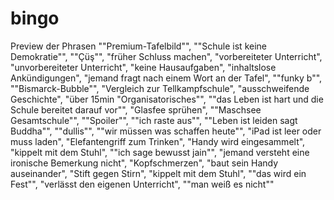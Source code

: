 # bingo
Preview der Phrasen
"\"Premium-Tafelbild\"", "\"Schule ist keine Demokratie\"", "\"Çüş\"", "früher Schluss machen", "vorbereiteter Unterricht", "unvorbereiteter Unterricht",
    "keine Hausaufgaben", "inhaltslose Ankündigungen", "jemand fragt nach einem Wort an der Tafel", "\"funky b\"", "\"Bismarck-Bubble\"", 
    "Vergleich zur Tellkampfschule", "ausschweifende Geschichte", "über 15min \"Organisatorisches\"", "\"das Leben ist hart und die Schule bereitet darauf vor\"",
    "Glasfee sprühen", "\"Maschsee Gesamtschule\"", "\"Spoiler\"", "\"ich raste aus\"", "\"Leben ist leiden sagt Buddha\"", "\"dullis\"",
    "\"wir müssen was schaffen heute\"", "iPad ist leer oder muss laden", "Elefantengriff zum Trinken", "Handy wird eingesammelt",
    "kippelt mit dem Stuhl", "\"ich sage bewusst jain\"", "jemand versteht eine ironische Bemerkung nicht", "Kopfschmerzen",
    "baut sein Handy auseinander", "Stift gegen Stirn", "kippelt mit dem Stuhl", "\"das wird ein Fest\"", "verlässt den eigenen Unterricht",
    "\"man weiß es nicht\""

